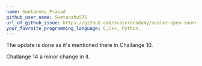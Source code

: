 ```yaml
---
name: Swetanshu_Prasad
github_user_name: Swetanshu575
url_of_github_issue: https://github.com/scaleracademy/scaler-open-source-september-challenge/issues/371
your_favroite_programming_language: C,C++, Python.
---
```

The update is done as it's mentioned there in Challange 10.

Challange 14 a minor change in it. 

